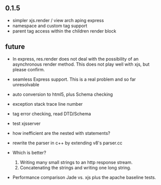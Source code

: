 0.1.5
-----

* simpler xjs.render / view arch aping express
* namespace and custom tag support
* parent tag access within the children render block

future
------

* In express, res.render does not deal with the possibility of an
  asynchronous render method. This does not play well with xjs,
  but please confirm.
* seamless Express support. This is a real problem and so far unresolvable
* auto conversion to html5, plus Schema checking
* exception stack trace line number
* tag error checking, read DTD/Schema
* test xjsserver
* how inefficient are the nested with statements?
* rewrite the parser in c++ by extending v8's parser.cc

* Which is better?
    1. Writing many small strings to an http response stream.
    2. Concatenating the strings and writing one long string.

* Performance comparison
    Jade vs. xjs plus the apache baseline tests.

